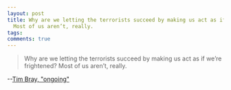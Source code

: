 ```yaml
---
layout: post
title: Why are we letting the terrorists succeed by making us act as if we’re frightened?
  Most of us aren’t, really.
tags: 
comments: true
---
```

> Why are we letting the terrorists succeed by making us act as if we’re
frightened? Most of us aren’t, really.

--[Tim Bray, "ongoing"](http://www.tbray.org/ongoing/When/201x/2010/12/29/My-Country)

